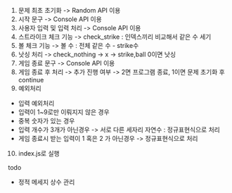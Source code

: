 1. 문제 최초 초기화 -> Random API 이용
2. 시작 문구 -> Console API 이용
2. 사용자 입력 및 입력 처리 -> Console API 이용
3. 스트라이크 체크 기능 -> check_strike : 인덱스끼리 비교해서 같은 수 세기
4. 볼 체크 기능 -> 볼 수 : 전체 같은 수 - strike수
6. 낫싱 처리 -> check_nothing -> x -> strike,ball 0이면 낫싱
7. 게임 종료 문구 -> Console API 이용
8. 게임 종료 후 처리 -> 추가 진행 여부 -> 2면 프로그램 종료, 1이면 문제 초기화 후 continue
9. 예외처리
 - 입력 예외처리
  - 입력이 1~9로만 이뤄지지 않은 경우
  - 중복 숫자가 있는 경우
  - 입력 개수가 3개가 아닌경우
  -> 서로 다른 세자리 자연수 : 정규표현식으로 처리
  - 게임 종료시 받는 입력이 1 혹은 2 가 아닌경우
  -> 정규표현식으로 처리
10. index.js로 실행

todo
- 정적 메세지 상수 관리